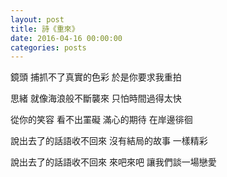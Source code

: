 ```yaml
---
layout: post
title: 詩《重來》
date: 2016-04-16 00:00:00
categories: posts
---
```


鏡頭
捕抓不了真實的色彩
於是你要求我重拍

思緒
就像海浪般不斷襲來
只怕時間過得太快

從你的笑容
看不出罣礙
滿心的期待
在岸邊徘徊

說出去了的話語收不回來
沒有結局的故事
一樣精彩

說出去了的話語收不回來
來吧來吧
讓我們談一場戀愛
